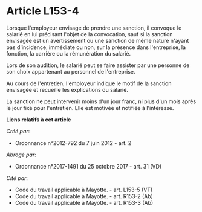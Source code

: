 # Article L153-4

Lorsque l'employeur envisage de prendre une sanction, il convoque le salarié en lui précisant l'objet de la convocation, sauf
si la sanction envisagée est un avertissement ou une sanction de même nature n'ayant pas d'incidence, immédiate ou non, sur
la présence dans l'entreprise, la fonction, la carrière ou la rémunération du salarié. 

Lors de son audition, le salarié peut se faire assister par une personne de son choix appartenant au personnel de
l'entreprise. 

Au cours de l'entretien, l'employeur indique le motif de la sanction envisagée et recueille les explications du salarié. 

La sanction ne peut intervenir moins d'un jour franc, ni plus d'un mois après le jour fixé pour l'entretien. Elle est motivée
et notifiée à l'intéressé.

**Liens relatifs à cet article**

_Créé par_:

  - Ordonnance n°2012-792 du 7 juin 2012 - art. 2

_Abrogé par_:

  - Ordonnance n°2017-1491 du 25 octobre 2017 - art. 31 (VD)

_Cité par_:

  - Code du travail applicable à Mayotte. - art. L153-5 (VT)
  - Code du travail applicable à Mayotte. - art. R153-2 (Ab)
  - Code du travail applicable à Mayotte. - art. R153-3 (Ab)
